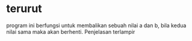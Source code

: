 # terurut
program ini berfungsi untuk membalikan sebuah nilai a dan b, bila kedua nilai sama maka akan berhenti. Penjelasan terlampir
